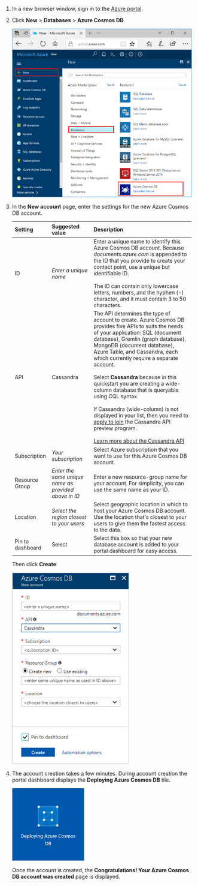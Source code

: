 1. In a new browser window, sign in to the [Azure portal](https://portal.azure.com/).
2. Click **New** > **Databases** > **Azure Cosmos DB**.
   
   ![The Azure portal Databases pane](./media/cosmos-db-create-dbaccount-cassandra/create-nosql-db-databases-json-tutorial-1.png)

3. In the **New account** page, enter the settings for the new Azure Cosmos DB account. 
 
    Setting|Suggested value|Description
    ---|---|---
    ID|*Enter a unique name*|Enter a unique name to identify this Azure Cosmos DB account. Because *documents.azure.com* is appended to the ID that you provide to create your contact point, use a unique but identifiable ID.<br><br>The ID can contain only lowercase letters, numbers, and the hyphen (-) character, and it must contain 3 to 50 characters.
    API|Cassandra|The API determines the type of account to create. Azure Cosmos DB provides five APIs to suits the needs of your application: SQL (document database), Gremlin (graph database), MongoDB (document database), Azure Table, and Cassandra, each which currently require a separate account. <br><br>Select **Cassandra** because in this quickstart you are creating a wide-column database that is queryable using CQL syntax.<br><br>If Cassandra (wide-column) is not displayed in your list, then you need to [apply to join](../articles/cosmos-db/cassandra-introduction.md#sign-up-now) the Cassandra API preview program.<br><br> [Learn more about the Cassandra API](../articles/cosmos-db/cassandra-introduction.md)|
    Subscription|*Your subscription*|Select Azure subscription that you want to use for this Azure Cosmos DB account. 
    Resource Group|*Enter the same unique name as provided above in ID*|Enter a new resource-group name for your account. For simplicity, you can use the same name as your ID. 
    Location|*Select the region closest to your users*|Select geographic location in which to host your Azure Cosmos DB account. Use the location that's closest to your users to give them the fastest access to the data.
    Pin to dashboard | Select | Select this box so that your new database account is added to your portal dashboard for easy access.

    Then click **Create**.

    ![The new account blade for Azure Cosmos DB](./media/cosmos-db-create-dbaccount-cassandra/create-nosql-db-databases-json-tutorial-2.png)

4. The account creation takes a few minutes. During account creation the portal dashboard displays the **Deploying Azure Cosmos DB** tile.

    ![The Azure portal Notifications tile](./media/cosmos-db-create-dbaccount-cassandra/deploying-cosmos-db.png)

    Once the account is created, the **Congratulations! Your Azure Cosmos DB account was created** page is displayed. 

